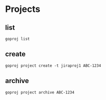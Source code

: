 # Projects

## list

```
goproj list
```

## create
```
goproj project create -t jiraproj1 ABC-1234
```

## archive

```
goproj project archive ABC-1234

```